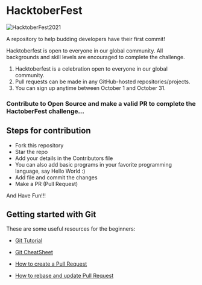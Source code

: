 # HacktoberFest
![HacktoberFest2021](https://user-images.githubusercontent.com/75477054/137994932-6beb2692-970f-4168-b8e5-e2b4bef0bc67.jpg)


A repository to help budding developers have their first commit!

Hacktoberfest is open to everyone in our global community. All backgrounds and skill levels are encouraged to complete the challenge.

1. Hacktoberfest is a celebration open to everyone in our global community.
2. Pull requests can be made in any GitHub-hosted repositories/projects.
3. You can sign up anytime between October 1 and October 31.

### Contribute to Open Source and make a valid PR to complete the HactoberFest challenge...

## Steps for contribution

- Fork this repository
- Star the repo
- Add your details in the Contributors file
- You can also add basic programs in your favorite programming language, say Hello World :)
- Add file and commit the changes
- Make a PR (Pull Request)

And Have Fun!!!

## Getting started with Git

These are some useful resources for the beginners:

- [Git Tutorial](https://www.digitalocean.com/community/tutorials/how-to-contribute-to-open-source-getting-started-with-git)

- [Git CheatSheet](https://www.digitalocean.com/community/cheatsheets/how-to-use-git-a-reference-guide)

- [How to create a Pull Request](https://www.digitalocean.com/community/tutorials/how-to-create-a-pull-request-on-github)

- [How to rebase and update Pull Request](https://www.digitalocean.com/community/tutorials/how-to-rebase-and-update-a-pull-request)
